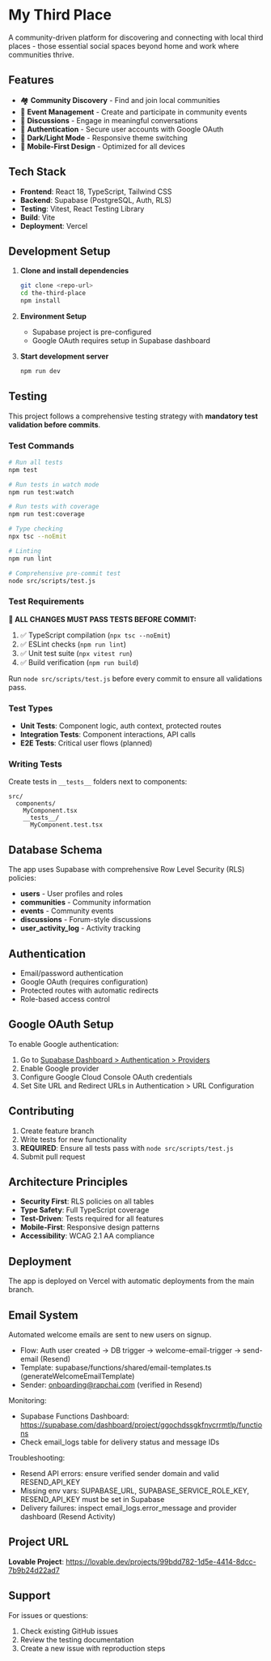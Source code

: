 # My Third Place

A community-driven platform for discovering and connecting with local third places - those essential social spaces beyond home and work where communities thrive.

## Features

- 🏘️ **Community Discovery** - Find and join local communities
- 📅 **Event Management** - Create and participate in community events  
- 💬 **Discussions** - Engage in meaningful conversations
- 🔐 **Authentication** - Secure user accounts with Google OAuth
- 🌙 **Dark/Light Mode** - Responsive theme switching
- 📱 **Mobile-First Design** - Optimized for all devices

## Tech Stack

- **Frontend**: React 18, TypeScript, Tailwind CSS
- **Backend**: Supabase (PostgreSQL, Auth, RLS)
- **Testing**: Vitest, React Testing Library
- **Build**: Vite
- **Deployment**: Vercel

## Development Setup

1. **Clone and install dependencies**
   ```bash
   git clone <repo-url>
   cd the-third-place
   npm install
   ```

2. **Environment Setup**
   - Supabase project is pre-configured
   - Google OAuth requires setup in Supabase dashboard

3. **Start development server**
   ```bash
   npm run dev
   ```

## Testing

This project follows a comprehensive testing strategy with **mandatory test validation before commits**.

### Test Commands

```bash
# Run all tests
npm test

# Run tests in watch mode  
npm run test:watch

# Run tests with coverage
npm run test:coverage

# Type checking
npx tsc --noEmit

# Linting
npm run lint

# Comprehensive pre-commit test
node src/scripts/test.js
```

### Test Requirements

**🚨 ALL CHANGES MUST PASS TESTS BEFORE COMMIT:**

1. ✅ TypeScript compilation (`npx tsc --noEmit`)
2. ✅ ESLint checks (`npm run lint`)
3. ✅ Unit test suite (`npx vitest run`)
4. ✅ Build verification (`npm run build`)

Run `node src/scripts/test.js` before every commit to ensure all validations pass.

### Test Types

- **Unit Tests**: Component logic, auth context, protected routes
- **Integration Tests**: Component interactions, API calls
- **E2E Tests**: Critical user flows (planned)

### Writing Tests

Create tests in `__tests__` folders next to components:

```
src/
  components/
    MyComponent.tsx
    __tests__/
      MyComponent.test.tsx
```

## Database Schema

The app uses Supabase with comprehensive Row Level Security (RLS) policies:

- **users** - User profiles and roles
- **communities** - Community information  
- **events** - Community events
- **discussions** - Forum-style discussions
- **user_activity_log** - Activity tracking

## Authentication

- Email/password authentication
- Google OAuth (requires configuration)
- Protected routes with automatic redirects
- Role-based access control

## Google OAuth Setup

To enable Google authentication:

1. Go to [Supabase Dashboard > Authentication > Providers](https://supabase.com/dashboard/project/ggochdssgkfnvcrrmtlp/auth/providers)
2. Enable Google provider
3. Configure Google Cloud Console OAuth credentials
4. Set Site URL and Redirect URLs in Authentication > URL Configuration

## Contributing

1. Create feature branch
2. Write tests for new functionality
3. **REQUIRED**: Ensure all tests pass with `node src/scripts/test.js`
4. Submit pull request

## Architecture Principles

- **Security First**: RLS policies on all tables
- **Type Safety**: Full TypeScript coverage
- **Test-Driven**: Tests required for all features
- **Mobile-First**: Responsive design patterns
- **Accessibility**: WCAG 2.1 AA compliance

## Deployment

The app is deployed on Vercel with automatic deployments from the main branch.

## Email System

Automated welcome emails are sent to new users on signup.
- Flow: Auth user created -> DB trigger -> welcome-email-trigger -> send-email (Resend)
- Template: supabase/functions/shared/email-templates.ts (generateWelcomeEmailTemplate)
- Sender: onboarding@rapchai.com (verified in Resend)

Monitoring:
- Supabase Functions Dashboard: https://supabase.com/dashboard/project/ggochdssgkfnvcrrmtlp/functions
- Check email_logs table for delivery status and message IDs

Troubleshooting:
- Resend API errors: ensure verified sender domain and valid RESEND_API_KEY
- Missing env vars: SUPABASE_URL, SUPABASE_SERVICE_ROLE_KEY, RESEND_API_KEY must be set in Supabase
- Delivery failures: inspect email_logs.error_message and provider dashboard (Resend Activity)

## Project URL

**Lovable Project**: https://lovable.dev/projects/99bdd782-1d5e-4414-8dcc-7b9b24d22ad7

## Support

For issues or questions:
1. Check existing GitHub issues
2. Review the testing documentation
3. Create a new issue with reproduction steps
